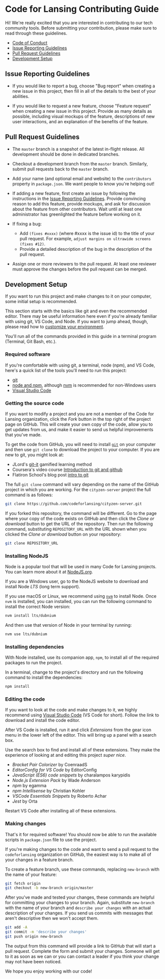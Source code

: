 # Code for Lansing Contributing Guide

Hi! We're really excited that you are interested in contributing to our tech
community tools. Before submitting your contribution, please make sure to read
through these guidelines.

- [Code of Conduct](https://github.com/codeforlansing/cityzen-server/blob/master/.github/CODE_OF_CONDUCT.md)
- [Issue Reporting Guidelines](#issue-reporting-guidelines)
- [Pull Request Guidelines](#pull-request-guidelines)
- [Development Setup](#development-setup)

## Issue Reporting Guidelines

- If you would like to report a bug, choose "Bug report" when creating a new
  issue in this project, then fill in all of the details to the best of your
  abilities.

- If you would like to request a new feature, choose "Feature request" when
  creating a new issue in this project. Provide as many details as possible,
  including visual mockups of the feature, descriptions of new user
  interactions, and an explanation of the benefits of the feature.

## Pull Request Guidelines

- The `master` branch is a snapshot of the latest in-flight release. All
  development should be done in dedicated branches.

- Checkout a development branch from the `master` branch. Similarly, submit pull
  requests back to the `master` branch.

- Add your name (and optional email and website) to the `contributors` property
  in `package.json`. We want people to know you're helping out!

- If adding a new feature, first create an issue by following the instructions
  in the [Issue Reporting Guidelines](#issue-reporting-guidelines).
  Provide convincing reason to add this feature, provide mockups, and ask for
  discussion about the feature from other contributors. Wait until at least one
  administrator has greenlighted the feature before working on it.

- If fixing a bug:
  - Add `(fixes #xxxx)` (where #xxxx is the issue id) to the title of your pull
    request. For example, `adjust margins on ultrawide screens (fixes #12)`.
  - Provide a detailed description of the bug in the description of the pull
    request.

- Assign one or more reviewers to the pull request. At least one reviewer must
  approve the changes before the pull request can be merged.

## Development Setup

If you want to run this project and make changes to it on your computer, some
initial setup is recommended.

This section starts with the basics like git and even the recommended editor.
There may be useful information here even if you're already familiar with
using git, VS Code, and Node. If you want to jump ahead, though, please read how
to [customize your environment](#customizing-your-environment).

You'll run all of the commands provided in this guide in a terminal program
(Terminal, Git Bash, etc.).

### Required software

If you're comfortable with using git, a terminal, node (npm), and VS Code,
here's a quick list of the tools you'll need to run this project:

- [git](https://git-scm.com/downloads)
- [node and npm](https://nodejs.org/), although
  [nvm](https://github.com/nvm-sh/nvm) is recommended for non-Windows users
- [Visual Studio Code](https://code.visualstudio.com/)

### Getting the source code

If you want to modify a project and you are not a member of the Code for Lansing
organization, click the _Fork_ button in the top right of the project page on
GitHub. This will create your own copy of the code, allow you to get updates
from us, and make it easier to send us helpful improvements that you've made.

To get the code from GitHub, you will need to install
[`git`](https://git-scm.com/downloads) on your computer and then use `git clone`
to download the project to your computer.  If you are new to git, you might look at:
  - JLord's [git-it](https://github.com/jlord/git-it-electron) gamified learning method
  - Coursera's video course [Introduction to git and github](https://www.coursera.org/learn/introduction-git-github)
  - Flatiron School's blog post [intro to git](https://flatironschool.com/blog/an-introduction-to-git)

The full `git clone` command will vary depending on the name of the GitHub
project in which you are working. For the `cityzen-server` project the full command is as follows:

``` sh
git clone https://github.com/codeforlansing/cityzen-server.git
```

If you forked this repository, the command will be different. Go to the page
where your copy of the code exists on GitHub and then click the _Clone or
download_ button to get the URL of the repository. Then run the following
command, substituting `REPOSITORY_URL` with the URL shown when you clicked the
_Clone or download_ button on your repository:

``` sh
git clone REPOSITORY_URL
```

### Installing NodeJS

Node is a popular tool that will be used in many Code for Lansing projects. You
can learn more about it at [NodeJS.org](https://nodejs.org/).

If you are a Windows user, go to the NodeJS website to download and install Node
_LTS_ (long term support).

If you use macOS or Linux, we recommend using
[`nvm`](https://github.com/nvm-sh/nvm) to install Node. Once `nvm` is installed,
you can installed, you can run the following command to install the correct Node
version:

``` sh
nvm install lts/dubnium
```

And then use that version of Node in your terminal by running:

``` sh
nvm use lts/dubnium
```

### Installing dependencies

With Node installed, use its companion app, `npm`, to install all of the
required packages to run the project.

In a terminal, change to the project's directory and run the following command
to install the dependencies:

``` sh
npm install
```

### Editing the code

If you want to look at the code and make changes to it, we highly recommend
using [Visual Studio Code](https://code.visualstudio.com/) (VS Code for short).
Follow the link to download and install the code editor.

After VS Code is installed, run it and click _Extensions_ from the gear icon
menu in the lower left of the editor. This will bring up a panel with a search
box.

Use the search box to find and install all of these extensions. They make the
experience of looking at and editing this project _super nice_.

- _Bracket Pair Colorizer_ by CoenraadS
- _EditorConfig for VS Code_ by EditorConfig
- _JavaScript (ES6) code snippets_ by charalampos karypidis
- _Node.js Extension Pack_ by Wade Anderson
- _npm_ by egamma
- _npm Intellisense_ by Christian Kohler
- _VSCode Essentials Snippets_ by Roberto Achar
- _Jest_ by Orta

Restart VS Code after installing all of these extensions.

### Making changes

That's it for required software! You should now be able to run the available
scripts in `package.json` file to use the project.

If you're making changes to the code and want to send a pull request to the
`codeforlansing` organization on GitHub, the easiest way is to make all of your
changes in a feature branch.

To create a feature branch, use these commands, replacing `new-branch` with the
name of your feature:

``` sh
git fetch origin
git checkout -b new-branch origin/master
```

After you've made and tested your changes, these commands are helpful for
committing your changes to your branch. Again, substitute `new-branch` with the
name of your branch and `describe your changes` with an actual description of
your changes. If you send us commits with messages that aren't descriptive then
we won't accept them.

``` sh
git add -A
git commit -m 'describe your changes'
git push origin new-branch
```

The output from this command will provide a link to GitHub that will start a
pull request. Complete the form and submit your changes. Someone will get to it
as soon as we can or you can contact a leader if you think your change may not
have been noticed.

We hope you enjoy working with our code!
